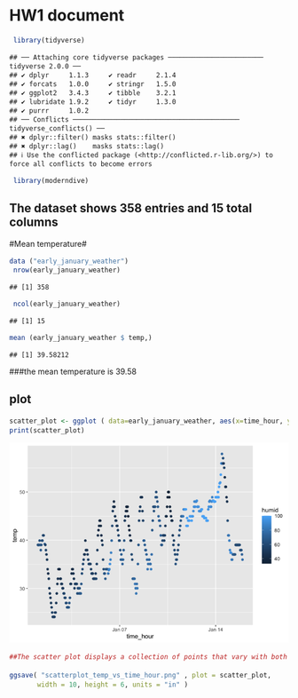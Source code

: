 HW1 document
================

``` r
 library(tidyverse)
```

    ## ── Attaching core tidyverse packages ──────────────────────── tidyverse 2.0.0 ──
    ## ✔ dplyr     1.1.3     ✔ readr     2.1.4
    ## ✔ forcats   1.0.0     ✔ stringr   1.5.0
    ## ✔ ggplot2   3.4.3     ✔ tibble    3.2.1
    ## ✔ lubridate 1.9.2     ✔ tidyr     1.3.0
    ## ✔ purrr     1.0.2     
    ## ── Conflicts ────────────────────────────────────────── tidyverse_conflicts() ──
    ## ✖ dplyr::filter() masks stats::filter()
    ## ✖ dplyr::lag()    masks stats::lag()
    ## ℹ Use the conflicted package (<http://conflicted.r-lib.org/>) to force all conflicts to become errors

``` r
 library(moderndive)
```

## The dataset shows 358 entries and 15 total columns

\#Mean temperature#

``` r
data ("early_january_weather")
 nrow(early_january_weather)
```

    ## [1] 358

``` r
 ncol(early_january_weather)
```

    ## [1] 15

``` r
mean (early_january_weather $ temp,)
```

    ## [1] 39.58212

\###the mean temperature is 39.58

## plot

``` r
scatter_plot <- ggplot ( data=early_january_weather, aes(x=time_hour, y=temp, color=humid)) + geom_point()
print(scatter_plot)
```

![](p8105_hw1_rh3132_files/figure-gfm/templot-1.png)<!-- -->

``` r
##The scatter plot displays a collection of points that vary with both highs and lows, but overall there is a positive trend. ##

ggsave( "scatterplot_temp_vs_time_hour.png" , plot = scatter_plot,
       width = 10, height = 6, units = "in" )
```
